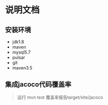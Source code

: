 # 说明文档

## 安装环境

* jdk1.8
* maven
* mysql5.7
* pulsar
* git
* maven3.5

## 集成jacoco代码覆盖率
> 运行 mvn test 覆盖率报告target/site/jacoco

## 

